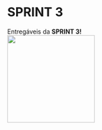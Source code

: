 <h1>SPRINT 3</h1>
<div> Entregáveis da <b>SPRINT 3!</b></div>
<img height="200px" src="https://www.sptech.school/assets/images/logos/sptech_logo.png">
